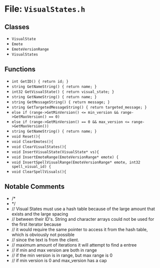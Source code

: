 # File: `VisualStates.h`

## Classes

- `VisualState`
- `Emote`
- `EmoteVersionRange`
- `VisualStates`

## Functions

- `int GetID() { return id; }`
- `string GetNameString() { return name; }`
- `int32 GetVisualState() { return visual_state; }`
- `string GetNameString() { return name; }`
- `string GetMessageString() { return message; }`
- `string GetTargetedMessageString() { return targeted_message; }`
- `else if (range->GetMinVersion() <= min_version && range->GetMaxVersion() == 0)`
- `else if (range->GetMinVersion() == 0 && max_version <= range->GetMaxVersion())`
- `string GetNameString() { return name; }`
- `void Reset(){`
- `void ClearEmotes(){`
- `void ClearVisualStates(){`
- `void InsertVisualState(VisualState* vs){`
- `void InsertEmoteRange(EmoteVersionRange* emote) {`
- `void InsertSpellVisualRange(EmoteVersionRange* emote, int32 spell_visual_id) {`
- `void ClearSpellVisuals(){`

## Notable Comments

- /*
- */
- // Visual States must use a hash table because of the large amount that exists and the large spacing
- // between their ID's.  String and character arrays could not be used for the first iterator because
- // it would require the same pointer to access it from the hash table, which is obviously not possible
- // since the text is from the client.
- // maximum amount of iterations it will attempt to find a entree
- // if min and max version are both in range
- // if the min version is in range, but max range is 0
- // if min version is 0 and max_version has a cap
